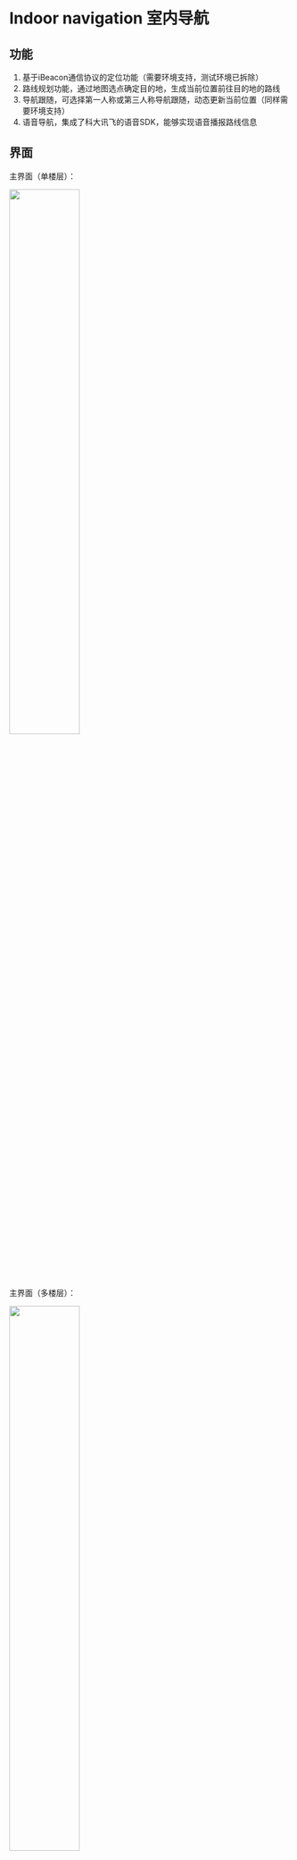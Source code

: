 # Indoor navigation 室内导航

## 功能
1. 基于iBeacon通信协议的定位功能（需要环境支持，测试环境已拆除）
2. 路线规划功能，通过地图选点确定目的地，生成当前位置前往目的地的路线
3. 导航跟随，可选择第一人称或第三人称导航跟随，动态更新当前位置（同样需要环境支持）
3. 语音导航，集成了科大讯飞的语音SDK，能够实现语音播报路线信息

## 界面
主界面（单楼层）：

<img src="images/Screenshot_2020-11-17-23-53-12-281_com.example.jin.hellofengmap.jpg" width="50%">

主界面（多楼层）：

<img src="images/Screenshot_2020-11-17-23-53-34-287_com.example.jin.hellofengmap.jpg" width="50%">

点击定位按钮，开始定位，扫描附近的iBeacon信号，预处理后上传服务器：

<img src="images/Screenshot_2020-11-17-23-53-55-404_com.example.jin.hellofengmap.jpg" width="50%">

定位失败提示，由于扫描到0个iBeacon（小于5个），提示定位失败，当前环境不支持定位：

<img src="images/Screenshot_2020-11-17-23-55-03-646_com.example.jin.hellofengmap.jpg" width="50%">

定位成功，后台计算后返回用户当前位置，选择目的地后开始导航（找到以前资料中的图片，清晰度有问题）：

<img src="images/图片1.png" width="50%">

导航中，实时更新位置，并语音播报路线提示信息：

<img src="images/图片2.png" width="50%">

到达目的地：

<img src="images/图片3.png" width="50%">


## 使用方法
本项目使用了[蜂鸟云](https://cloud.fengmap.com/)作为地图引擎，需要添加‘安全SHA1’到蜂鸟云控制台才能正常运行。具体方法请参考蜂鸟云相关文档。

本项目现已兼容Android 11 和 Android Studio 4.1 (2020/11/18)